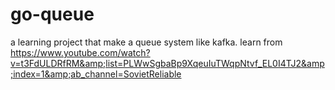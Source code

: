 # go-queue
a learning project that make a queue system like kafka. learn from https://www.youtube.com/watch?v=t3FdULDRfRM&amp;list=PLWwSgbaBp9XqeuIuTWqpNtvf_EL0I4TJ2&amp;index=1&amp;ab_channel=SovietReliable
